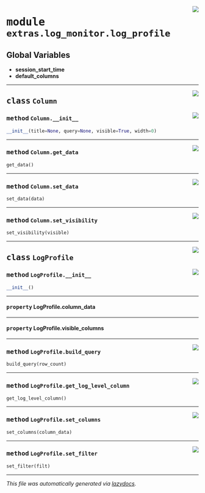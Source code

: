 <!-- markdownlint-disable -->

<a href="https://github.com/qtstrap/qtstrap/blob/master\qtstrap\extras\log_monitor\log_profile.py#L0"><img align="right" style="float:right;" src="https://img.shields.io/badge/-source-cccccc?style=flat-square"></a>

# <kbd>module</kbd> `extras.log_monitor.log_profile`




**Global Variables**
---------------
- **session_start_time**
- **default_columns**


---

<a href="https://github.com/qtstrap/qtstrap/blob/master\qtstrap\extras\log_monitor\log_profile.py#L7"><img align="right" style="float:right;" src="https://img.shields.io/badge/-source-cccccc?style=flat-square"></a>

## <kbd>class</kbd> `Column`




<a href="https://github.com/qtstrap/qtstrap/blob/master\qtstrap\extras\log_monitor\log_profile.py#L8"><img align="right" style="float:right;" src="https://img.shields.io/badge/-source-cccccc?style=flat-square"></a>

### <kbd>method</kbd> `Column.__init__`

```python
__init__(title=None, query=None, visible=True, width=0)
```








---

<a href="https://github.com/qtstrap/qtstrap/blob/master\qtstrap\extras\log_monitor\log_profile.py#L23"><img align="right" style="float:right;" src="https://img.shields.io/badge/-source-cccccc?style=flat-square"></a>

### <kbd>method</kbd> `Column.get_data`

```python
get_data()
```





---

<a href="https://github.com/qtstrap/qtstrap/blob/master\qtstrap\extras\log_monitor\log_profile.py#L19"><img align="right" style="float:right;" src="https://img.shields.io/badge/-source-cccccc?style=flat-square"></a>

### <kbd>method</kbd> `Column.set_data`

```python
set_data(data)
```





---

<a href="https://github.com/qtstrap/qtstrap/blob/master\qtstrap\extras\log_monitor\log_profile.py#L16"><img align="right" style="float:right;" src="https://img.shields.io/badge/-source-cccccc?style=flat-square"></a>

### <kbd>method</kbd> `Column.set_visibility`

```python
set_visibility(visible)
```






---

<a href="https://github.com/qtstrap/qtstrap/blob/master\qtstrap\extras\log_monitor\log_profile.py#L54"><img align="right" style="float:right;" src="https://img.shields.io/badge/-source-cccccc?style=flat-square"></a>

## <kbd>class</kbd> `LogProfile`




<a href="https://github.com/qtstrap/qtstrap/blob/master\qtstrap\extras\log_monitor\log_profile.py#L55"><img align="right" style="float:right;" src="https://img.shields.io/badge/-source-cccccc?style=flat-square"></a>

### <kbd>method</kbd> `LogProfile.__init__`

```python
__init__()
```






---

#### <kbd>property</kbd> LogProfile.column_data





---

#### <kbd>property</kbd> LogProfile.visible_columns







---

<a href="https://github.com/qtstrap/qtstrap/blob/master\qtstrap\extras\log_monitor\log_profile.py#L88"><img align="right" style="float:right;" src="https://img.shields.io/badge/-source-cccccc?style=flat-square"></a>

### <kbd>method</kbd> `LogProfile.build_query`

```python
build_query(row_count)
```





---

<a href="https://github.com/qtstrap/qtstrap/blob/master\qtstrap\extras\log_monitor\log_profile.py#L74"><img align="right" style="float:right;" src="https://img.shields.io/badge/-source-cccccc?style=flat-square"></a>

### <kbd>method</kbd> `LogProfile.get_log_level_column`

```python
get_log_level_column()
```





---

<a href="https://github.com/qtstrap/qtstrap/blob/master\qtstrap\extras\log_monitor\log_profile.py#L84"><img align="right" style="float:right;" src="https://img.shields.io/badge/-source-cccccc?style=flat-square"></a>

### <kbd>method</kbd> `LogProfile.set_columns`

```python
set_columns(column_data)
```





---

<a href="https://github.com/qtstrap/qtstrap/blob/master\qtstrap\extras\log_monitor\log_profile.py#L77"><img align="right" style="float:right;" src="https://img.shields.io/badge/-source-cccccc?style=flat-square"></a>

### <kbd>method</kbd> `LogProfile.set_filter`

```python
set_filter(filt)
```








---

_This file was automatically generated via [lazydocs](https://github.com/ml-tooling/lazydocs)._

